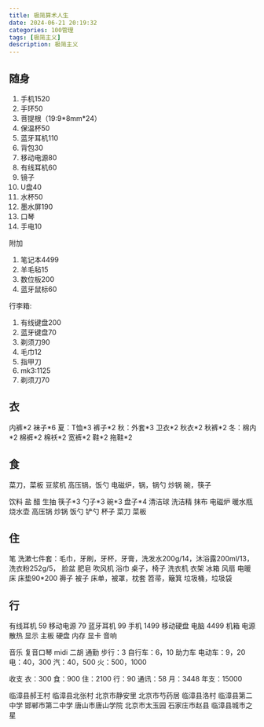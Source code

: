 ```yaml
---
title: 极简算术人生
date: 2024-06-21 20:19:32
categories: 100管理
tags: [极简主义]
description: 极简主义
---
```

## 随身

1. 手机1520
2. 手环50
3. 菩提根（19:9\*8mm\*24）
4. 保温杯50
5. 蓝牙耳机110
6. 背包30
7. 移动电源80
9. 有线耳机60
10. 镜子
12. U盘40
13. 水杯50
14. 墨水屏190
15. 口琴
17. 手电10

附加

1. 笔记本4499
2. 羊毛毡15
3. 数位板200
4. 蓝牙鼠标60

行李箱:

1. 有线键盘200
2. 蓝牙键盘70
3. 剃须刀90
4. 毛巾12
5. 指甲刀
6. mk3:1125
7. 剃须刀70

## 衣

内裤\*2 袜子\*6
夏：T恤\*3 裤子\*2
秋：外套\*3 卫衣\*2 秋衣\*2 秋裤\*2
冬：棉内\*2 棉裤\*2 棉袄\*2 宽裤\*2
鞋\*2 拖鞋\*2

## 食

菜刀，菜板
豆浆机
高压锅，饭勺
电磁炉，锅，锅勺
炒锅
碗，筷子

饮料
盐
醋
生抽
筷子\*3
勺子\*3
碗\*3
盘子\*4
清洁球
洗洁精
抹布
电磁炉
暖水瓶
烧水壶
高压锅
炒锅
饭勺
铲勺
杯子
菜刀
菜板

## 住

笔
洗漱七件套：毛巾，牙刷，牙杯，牙膏，洗发水200g/14，沐浴露200ml/13，洗衣粉252g/5，
脸盆
肥皂
吹风机
浴巾
桌子，椅子
洗衣机
衣架
冰箱
风扇
电暖
床
床垫90\*200
褥子
被子
床单，被罩，枕套
笤帚，簸箕
垃圾桶，垃圾袋

## 行

有线耳机 59
移动电源 79
蓝牙耳机 99
手机 1499
移动硬盘
电脑 4499
机箱
电源
散热
显示
主板
硬盘
内存
显卡
音响

音乐
复音口琴
midi
二胡
通勤
步行：3
自行车：6，10
助力车
电动车：9，20
电：40，300
汽：40，500
火：500，1000



收支
衣：300
食：900
住：2100
行：90
通讯：58
月：3448
年支：15000




临漳县郝王村
临漳县北张村
北京市静安里
北京市芍药居
临漳县洛村
临漳县第二中学
邯郸市第二中学
唐山市唐山学院
北京市太玉园
石家庄市赵县
临漳县城市之星





